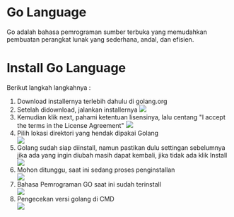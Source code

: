 <h1>Go Language</h1>
Go adalah bahasa pemrograman sumber terbuka yang memudahkan pembuatan perangkat lunak yang sederhana, andal, dan efisien.
<h1>Install Go Language</h1>
Berikut langkah langkahnya : 
<ol>
<li>Download installernya terlebih dahulu di golang.org</li>
<li>Setelah didownload, jalankan installernya</l1>
<img src="img/Screenshot_01.png">
<li>Kemudian klik next, pahami ketentuan lisensinya, lalu centang
"I accept the terms in the License Agreement"</li0>
<img src="img/Screenshot_02.png">
<li>Pilih lokasi direktori yang hendak dipakai Golang</li>
<img src="img/Screenshot_03.png">
<li>Golang sudah siap diinstall, namun pastikan dulu settingan sebelumnya
jika ada yang ingin diubah masih dapat kembali, jika tidak ada klik Install</li>
<img src="img/Screenshot_04.png">
<li>Mohon ditunggu, saat ini sedang proses penginstallan</li>
<img src="img/Screenshot_05.png">
<li>Bahasa Pemrograman GO saat ini sudah terinstall</li>
<img src="img/Screenshot_06.png">
<li>Pengecekan versi golang di CMD</li>
<img src="img/Screenshot_07.png">
</ol>